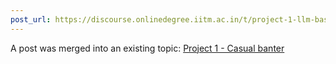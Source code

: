 ```yaml
---
post_url: https://discourse.onlinedegree.iitm.ac.in/t/project-1-llm-based-automation-agent-discussion-thread-tds-jan-2025/164277/611
---
```

A post was merged into an existing topic: [Project 1 - Casual banter](/t/project-1-casual-banter/167344/13)